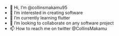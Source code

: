 - 👋 Hi, I’m @collinsmakamu95
- 👀 I’m interested in creating software 
- 🌱 I’m currently learning flutter
- 💞️ I’m looking to collaborate on any software project
- 📫 How to reach me on twitter @CollinsMakamu

<!---
collinsmakamu95/collinsmakamu95 is a ✨ special ✨ repository because its `README.md` (this file) appears on your GitHub profile.
You can click the Preview link to take a look at your changes.
--->

